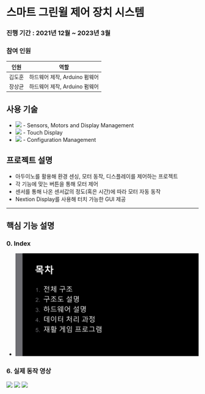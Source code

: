 # 스마트 그린윌 제어 장치 시스템
### 진행 기간 : 2021년 12월 ~ 2023년 3월
### 참여 인원
|인원|역할|
|---|---|
|김도훈|하드웨어 제작, Arduino 펌웨어|
|장상균|하드웨어 제작, Arduino 펌웨어|

## 사용 기술
+ <img src="https://img.shields.io/badge/Arduino-00979D?style=flat-square&logo=Arduino&logoColor=white"/> - Sensors, Motors and Display Management
+ <img src="https://img.shields.io/badge/Nextion?style=flat-square&logo=Arduino&logoColor=white"/> - Touch Display
+ <img src="https://img.shields.io/badge/GitHub-181717?style=flat-square&logo=GitHub&logoColor=white"/> - Configuration Management

## 프로젝트 설명
+ 아두이노를 활용해 환경 센싱, 모터 동작, 디스플레이를 제어하는 프로젝트
+ 각 기능에 맞는 버튼을 통해 모터 제어
+ 센서를 통해 나온 센서값의 정도(혹은 시간)에 따라 모터 자동 동작
+ Nextion Display를 사용해 터치 가능한 GUI 제공

---
## 핵심 기능 설명

### 0. Index
+ <img src ="https://github.com/Mellowball/Games-using-Myo_Armband/blob/main/img_Readme/0-index.png"/>


### 6. 실제 동작 영상
<img src ="https://github.com/Mellowball/Games-using-Myo_Armband/blob/main/img_Readme/bluetooth_connect.gif"/>
<img src ="https://github.com/Mellowball/Games-using-Myo_Armband/blob/main/img_Readme/rsp_game.gif"/>
<img src ="https://github.com/Mellowball/Games-using-Myo_Armband/blob/main/img_Readme/dino_game.gif"/>
